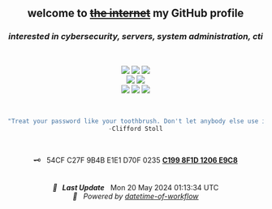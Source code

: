 <div align="center">
  <h2> welcome to <s><a href="https://www.youtube.com/watch?v=k1BneeJTDcU" target="_blank">the internet</a></s> my GitHub profile </h2>
  <h3> <i>interested in cybersecurity, servers, system administration, cti</i> </h3>
  <br>
  
  <a href="https://zekeriyaay.com/" target="_blank"> <img src="https://img.shields.io/badge/zekeriyaay.com-0084FF.svg?style=for-the-badge&logo=zerply&logoColor=white"/></a>
  <a href="mailto:mail@zekeriyaay.com" target="_blank"> <img src="https://img.shields.io/badge/Mail%20to%20Reach%20Me-C8202B.svg?style=for-the-badge&logo=Mail.Ru&logoColor=white"/></a> 
  <a href="https://raw.githubusercontent.com/ZekeriyaAY/ZekeriyaAY/main/Zekeriya%20AY%20(1206E9C8)%20–%20Public.asc" target="_blank"> <img src="https://img.shields.io/badge/My GPG Key-0093DD.svg?style=for-the-badge&logo=gnuprivacyguard&logoColor=white"/></a>
  <br>
  <a href="https://linkedin.com/in/ZekeriyaAY" target="_blank"> <img src="https://img.shields.io/badge/LinkedIn-0077B5.svg?style=for-the-badge&logo=linkedin&logoColor=white"/></a>
  <a href="https://youtube.com/@ZekeriyaAY" target="_blank"> <img src="https://img.shields.io/badge/Youtube-FF0000.svg?style=for-the-badge&logo=YouTube&logoColor=white"/></a>
  <br>
  <a href="https://www.hackerrank.com/ZekeriyaAY" target="_blank"> <img src="https://img.shields.io/badge/HackerRank-2EC866?style=for-the-badge&logo=HackerRank&logoColor=white"/></a>
  <a href="https://tryhackme.com/p/23k" target="_blank"> <img src="https://img.shields.io/badge/TryHackMe-212C42?style=for-the-badge&logo=TryHackMe&logoColor=white"/></a>
  <a href="https://app.hackthebox.com/users/491461" target="_blank"> <img src="https://img.shields.io/badge/HackTheBox-9FEF00?style=for-the-badge&logo=HackTheBox&logoColor=gray"/></a>  
  
  <br>
  
  ```js
  "Treat your password like your toothbrush. Don't let anybody else use it, and get a new one every six months."
  -Clifford Stoll
  ``` 

  <br>
  
  🗝️ &nbsp; 54CF C27F 9B4B E1E1 D70F 0235 <a href="https://raw.githubusercontent.com/ZekeriyaAY/ZekeriyaAY/main/Zekeriya%20AY%20(1206E9C8)%20–%20Public.asc" target="_blank"><b>C199 8F1D 1206 E9C8</b></a>

  <br>
  <div>
  <i><b>🚩 &nbsp; Last Update</b></i> &nbsp;<!-- LAST-UPDATE:START -->
Mon  20 May 2024  01:13:34 UTC
<!-- LAST-UPDATE:END -->
  <br>
  <i>
    🚀 &nbsp; Powered by <a href="https://github.com/marketplace/actions/datetime-of-workflow" target="_blank">datetime-of-workflow</a>
  </i>
  </div>
</div>
